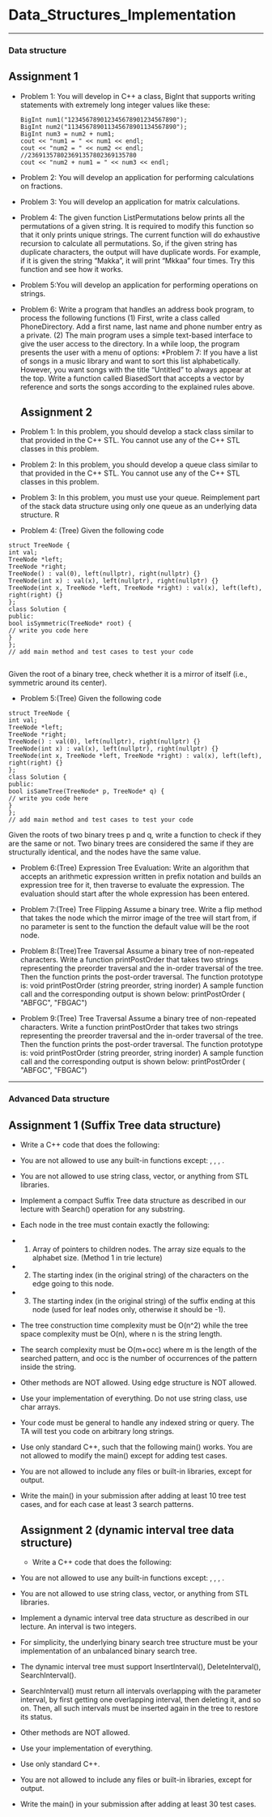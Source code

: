 # Data_Structures_Implementation


***************************************************************************************************
### Data structure  
  ## Assignment 1
* Problem 1: You will develop in C++ a class, BigInt that supports writing statements with extremely long integer values like these:
  ```
  BigInt num1("123456789012345678901234567890");
  BigInt num2("113456789011345678901134567890");
  BigInt num3 = num2 + num1;
  cout << "num1 = " << num1 << endl;
  cout << "num2 = " << num2 << endl;
  //236913578023691357802369135780
  cout << "num2 + num1 = " << num3 << endl;
  ```
* Problem 2: You will develop an application for performing calculations on fractions.
* Problem 3: You will develop an application for matrix calculations.
* Problem 4: The given function ListPermutations below prints all the permutations of a given string. 
             It is required to modify this function so that it only prints unique strings. The current function will do exhaustive 
             recursion to calculate all permutations. So, if the given string has duplicate characters, the output will
             have duplicate words. For example, if it is given the string “Makka”, it will print “Mkkaa” four times. Try this function and see how it works.


* Problem 5:You will develop an application for performing operations on strings.
* Problem 6: Write a program that handles an address book program, to process the following functions
              (1) First, write a class called PhoneDirectory. Add a first name, last name and phone number entry as a private.
              (2) The main program uses a simple text-based interface to give the user access to the directory. In a while loop, the program presents the user with a menu of options:
*Problem 7: If you have a list of songs in a music library and want to sort this list alphabetically. However,
            you want songs with the title “Untitled” to always appear at the top. Write a function called BiasedSort 
            that accepts a vector by reference and sorts the songs according to the explained rules above.
  ## Assignment 2
* Problem 1: In this problem, you should develop a stack class similar to that provided in the C++ STL. You cannot use any of the C++ STL classes in this problem.

* Problem 2: In this problem, you should develop a queue class similar to that provided in the
            C++ STL. You cannot use any of the C++ STL classes in this problem.
* Problem 3: In this problem, you must use your queue. Reimplement part of the stack data
              structure using only one queue as an underlying data structure. R
* Problem 4: (Tree) Given the following code
 ```
 struct TreeNode {
int val;
TreeNode *left;
TreeNode *right;
TreeNode() : val(0), left(nullptr), right(nullptr) {}
TreeNode(int x) : val(x), left(nullptr), right(nullptr) {}
TreeNode(int x, TreeNode *left, TreeNode *right) : val(x), left(left),
right(right) {}
};
class Solution {
public:
bool isSymmetric(TreeNode* root) {
// write you code here
}
};
// add main method and test cases to test your code
           
 ```
Given the root of a binary tree, check whether it is a mirror of itself (i.e.,
symmetric around its center).

* Problem 5:(Tree) Given the following code
 ```
 struct TreeNode {
int val;
TreeNode *left;
TreeNode *right;
TreeNode() : val(0), left(nullptr), right(nullptr) {}
TreeNode(int x) : val(x), left(nullptr), right(nullptr) {}
TreeNode(int x, TreeNode *left, TreeNode *right) : val(x), left(left),
right(right) {}
};
class Solution {
public:
bool isSameTree(TreeNode* p, TreeNode* q) {
// write you code here
}
};
// add main method and test cases to test your code
 ```
Given the roots of two binary trees p and q, write a function to check if they are the
same or not.
Two binary trees are considered the same if they are structurally identical, and the
nodes have the same value.

* Problem 6:(Tree) Expression Tree Evaluation:
Write an algorithm that accepts an arithmetic expression written in prefix notation and builds an expression tree for it, then traverse to evaluate the expression. The
evaluation should start after the whole expression has been entered.

* Problem 7:(Tree) Tree Flipping
Assume a binary tree. Write a flip method that takes the node which the mirror
image of the tree will start from, if no parameter is sent to the function the default
value will be the root node.
* Problem 8:(Tree)Tree Traversal
Assume a binary tree of non-repeated characters. Write a function printPostOrder
that takes two strings representing the preorder traversal and the in-order traversal
of the tree. Then the function prints the post-order traversal. The function prototype
is: void printPostOrder (string preorder, string inorder)
A sample function call and the corresponding output is shown below:
printPostOrder ( "ABFGC", "FBGAC")
* Problem 9:(Tree) Tree Traversal
Assume a binary tree of non-repeated characters. Write a function printPostOrder
that takes two strings representing the preorder traversal and the in-order traversal
of the tree. Then the function prints the post-order traversal. The function prototype
is: void printPostOrder (string preorder, string inorder)
A sample function call and the corresponding output is shown below:
printPostOrder ( "ABFGC", "FBGAC")

***************************************************************************************************
### Advanced Data structure  
  ## Assignment 1 (Suffix Tree data structure)
  * Write a C++ code that does the following:
* You are not allowed to use any built-in functions except: <cstdlib>, <cstdio>, <cstring>, <iostream>.
* You are not allowed to use string class, vector, or anything from STL libraries.
* Implement a compact Suffix Tree data structure as described in our lecture with Search() operation for any substring.
* Each node in the tree must contain exactly the following:
* 1) Array of pointers to children nodes. The array size equals to the alphabet size. (Method 1 in trie lecture)
* 2) The starting index (in the original string) of the characters on the edge going to this node.
* 3) The starting index (in the original string) of the suffix ending at this node (used for leaf nodes only, otherwise it should be -1).
* The tree construction time complexity must be O(n^2) while the tree space complexity must be O(n), where n is the string length.
* The search complexity must be O(m+occ) where m is the length of the searched pattern, and occ is the number of occurrences of the pattern inside the string.
* Other methods are NOT allowed. Using edge structure is NOT allowed.
* Use your implementation of everything. Do not use string class, use char arrays.
* Your code must be general to handle any indexed string or query. The TA will test you code on arbitrary long strings.
* Use only standard C++, such that the following main() works. You are not allowed to modify the main() except for adding test cases.
* You are not allowed to include any files or built-in libraries, except for output.
* Write the main() in your submission after adding at least 10 tree test cases, and for each case at least 3 search patterns.

  ## Assignment 2 (dynamic interval tree data structure)
  * Write a C++ code that does the following:
* You are not allowed to use any built-in functions except: <cstdlib>, <cstdio>, <cstring>, <iostream>.
* You are not allowed to use string class, vector, or anything from STL libraries.
* Implement a dynamic interval tree data structure as described in our lecture. An interval is two integers.
* For simplicity, the underlying binary search tree structure must be your implementation of an unbalanced binary search tree.
* The dynamic interval tree must support InsertInterval(), DeleteInterval(), SearchInterval().
* SearchInterval() must return all intervals overlapping with the parameter interval, by first getting one overlapping interval, then deleting it, and so on. Then, all such intervals must be inserted again in the tree to restore its status.
* Other methods are NOT allowed.
* Use your implementation of everything.
* Use only standard C++.
* You are not allowed to include any files or built-in libraries, except for output.
* Write the main() in your submission after adding at least 30 test cases.

